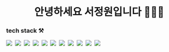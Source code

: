<h1 align="center"> 안녕하세요 서정원입니다 👩🏻‍💻 </h1>

<h3 align="left"> tech stack  ⚒️ </h3>
<p align="left">
  <img src="https://img.shields.io/badge/-HTML5-F05032?style=for-the-badge&logo=html5&logoColor=ffffff"/></a>&nbsp
  <img src="https://img.shields.io/badge/-CSS3-007ACC?style=for-the-badge&logo=css3"/></a>&nbsp
  <img src="https://img.shields.io/badge/-JavaScript-%23F7DF1C?style=for-the-badge&logo=javascript&logoColor=000000&labelColor=%23F7DF1C&color=%23FFCE5A"/></a>&nbsp
  <img src="https://img.shields.io/badge/-TypeScript-007ACC?style=for-the-badge&logo=typescript&logoColor=white"/></a>&nbsp
  <img src="https://img.shields.io/badge/-React-222222?style=for-the-badge&logo=react"/></a>&nbsp
  <img src="https://img.shields.io/badge/-Next.js-000000?style=for-the-badge&logo=Next.js"/></a>&nbsp
  <img src="https://img.shields.io/badge/java-007396?style=for-the-badge&logo=java&logoColor=white"/></a>&nbsp
  <img src="https://img.shields.io/badge/Python-3776AB?style=for-the-badge&logo=Python&logoColor=white"/></a>&nbsp
  <img src="https://img.shields.io/badge/C++-00599C?style=for-the-badge&logo=C%2B%2B&logoColor=white"/></a>&nbsp
  <img src="https://img.shields.io/badge/MySQL-4479A1?style=for-the-badge&logo=MySQL&logoColor=white"/></a>&nbsp
  <img src="https://img.shields.io/badge/-Git-F05032?style=for-the-badge&logo=git&logoColor=ffffff"/></a>&nbsp
</p>
